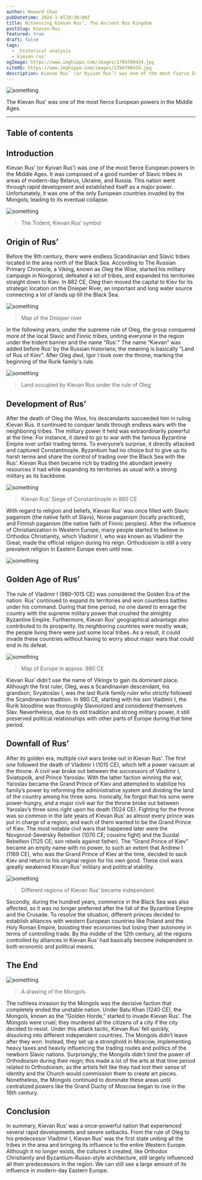 ```yaml
---
author: Howard Chan
pubDatetime: 2024-1-8T20:30:00Z
title: Witnessing Kievan Rus', The Ancient Rus Kingdom
postSlug: Kievan-Rus
featured: true
draft: false
tags:
  - _historical analysis
  - kievan rus'
ogImage: https://www.imghippo.com/images/1704780424.jpg
siteOG: https://www.imghippo.com/images/1704780424.jpg
description: Kievan Rus’ (or Kyivan Rus’) was one of the most fierce European powers in the Middle Ages.
---
```


<img src="https://www.imghippo.com/images/1704780424.jpg" alt="something">

The Kievan Rus’ was one of the most fierce European powers in the Middle Ages.

---

## Table of contents

## Introduction

Kievan Rus’ (or Kyivan Rus’) was one of the most fierce European powers in the Middle Ages. It was composed of a good number of Slavic tribes in areas of modern-day Belarus, Ukraine, and Russia. This nation went through rapid development and established itself as a major power. Unfortunately, it was one of the only European countries invaded by the Mongols, leading to its eventual collapse.

<img src="https://www.imghippo.com/images/1704781269.png" alt="something">

> The Trident, Kievan Rus’ symbol

## Origin of Rus’

Before the 9th century, there were endless Scandinavian and Slavic tribes located in the area north of the Black Sea. According to The Russian Primary Chronicle, a Viking, known as Oleg the Wise, started his military campaign in Novgorod, defeated a lot of tribes, and expanded his territories straight down to Kiev. In 882 CE, Oleg then moved the capital to Kiev for its strategic location on the Dnieper River, an important and long water source connecting a lot of
lands up till the Black Sea.

<img src="https://www.imghippo.com/images/1704781287.png" alt="something">

> Map of the Dnieper river

In the following years, under the supreme rule of Oleg, the group conquered more of the local Slavic and Finnic tribes, uniting everyone in the region under the trident banner and the name "Rus'." The name “Kievan” was added before Rus’ by the Russian historians; the meaning is basically “Land of Rus of Kiev”. After Oleg died, Igor I took over the throne, marking the beginning of the Rurik family's rule.

<img src="https://www.imghippo.com/images/1704781327.png" alt="something">

> Land occupied by Kievan Rus under the rule of Oleg

## Development of Rus’

After the death of Oleg the Wise, his descendants succeeded him in ruling Kievan Rus. It continued to conquer lands through endless wars with the neighboring tribes. The military power it held was extraordinarily powerful at the time. For instance, it dared to go to war with the famous Byzantine Empire over unfair trading terms. To everyone’s surprise, it directly attacked and captured Constantinople. Byzantium had no choice but to give up its harsh terms and share the control of trading over the Black Sea with the Rus’. Kievan Rus then became rich by trading the abundant jewelry resources it had while expanding its territories as usual with a strong military as its backbone.

<img src="https://www.imghippo.com/images/1704781347.png" alt="something">

> Kievan Rus’ Siege of Constantinople in 860 CE

With regard to religion and beliefs, Kievan Rus’ was once filled with Slavic paganism (the native faith of Slavs), Norse paganism (locally practiced), and Finnish paganism (the native faith of Finnic peoples). After the influence of Christianization in Western Europe, many people started to believe in Orthodox Christianity, which Vladimir I, who was known as Vladimir the Great, made the official religion during his reign. Orthodoxism is still a very prevalent religion in Eastern Europe even until now.

<img src="https://www.imghippo.com/images/1704781377.png" alt="something">

## Golden Age of Rus’

The rule of Vladimir I (980–1015 CE) was considered the Golden Era of the nation. Rus’ continued to expand its territories and won countless battles under his command. During that time period, no one dared to enrage the country with the supreme military power that crushed the almighty Byzantine Empire. Furthermore, Kievan Rus’ geographical advantage also contributed to its prosperity. Its neighboring countries were mostly weak; the people living there were just some local tribes. As a result, it could invade these countries without having to worry about major wars that could end in its defeat.

<img src="https://www.imghippo.com/images/1704781408.png" alt="something">

> Map of Europe in approx. 980 CE

Kievan Rus’ didn’t use the name of Vikings to gain its dominant place. Although the first ruler, Oleg, was a Scandinavian descendant, his grandson, Svyatoslav I, was the last Rurik family ruler who strictly followed the Scandinavian tradition. In 980 CE, starting with his son Vladimir I, the Rurik bloodline was thoroughly Slavnolized and considered themselves Slav. Nevertheless, due to its old tradition and strong military power, it still preserved political relationships with other parts of Europe during that time period.

## Downfall of Rus’

After its golden era, multiple civil wars broke out in Kievan Rus’. The first one followed the death of Vladimir I (1015 CE), which left a power vacuum at the throne. A civil war broke out between the successors of Vladimir I, Sviatopolk, and Prince Yaroslav. With the latter faction winning the war, Yaroslav became the Grand Prince of Kiev and attempted to stabilize his family’s power by reforming the administrative system and dividing the land of the country among his three sons. Ironically, he forgot that his sons were power-hungry, and a major civil war for the throne broke out between Yaroslav’s three sons right upon his death (1024 CE). Fighting for the throne was so common in the late years of Kievan Rus’ as almost every prince was put in charge of a region, and each of them wanted to be the Grand Prince of Kiev. The most notable civil wars that happened later were the Novgorod-Seversky Rebellion (1070 CE; cousins fight) and the Suzdal Rebellion (1125 CE; son rebels against father). The “Grand Prince of Kiev” became an empty name with no power, to such an extent that Andrew I (1169 CE), who was the Grand Prince of Kiev at the time, decided to sack Kiev and return to his original region for his own good. These civil wars greatly weakened Kievan Rus’ military and political stability.

<img src="https://www.imghippo.com/images/1704781427.png" alt="something">

> Different regions of Kievan Rus’ became independent

Secondly, during the hundred years, commerce in the Black Sea was also affected, as it was no longer preferred after the fall of the Byzantine Empire and the Crusade. To resolve the situation, different princes decided to establish alliances with western European countries like Poland and the Holy Roman Empire, boosting their economies but losing their autonomy in terms of controlling trade. By the middle of the 12th century, all the regions controlled by alliances in Kievan Rus’ had basically become independent in both economic and political means.

## The End

<img src="https://www.imghippo.com/images/1704781441.png" alt="something">

> A drawing of the Mongols

The ruthless invasion by the Mongols was the decisive faction that completely ended the unstable nation. Under Batu Khan (1240 CE), the Mongols, known as the “Golden Horde,” started to invade Kievan Rus’. The Mongols were cruel; they murdered all the citizens of a city if the city decided to resist. Under this attack tactic, Kievan Rus’ fell quickly, dissolving into different independent countries. The Mongols didn’t leave after they won. Instead, they set up a stronghold in Moscow, implementing heavy taxes and heavily influencing the trading routes and politics of the newborn Slavic nations. Surprisingly, the Mongols didn’t limit the power of Orthodoxism during their reign; this made a lot of the arts at that time period related to Orthodoxism, as the artists felt like they had lost their sense of identity and the Church would commission them to create art pieces. Nonetheless, the Mongols continued to dominate these areas until centralized powers like the Grand Duchy of Moscow began to rise in the 16th century.

## Conclusion

In summary, Kievan Rus’ was a once-powerful nation that experienced several rapid developments and severe setbacks. From the rule of Oleg to his predecessor Vladimir I, Kievan Rus’ was the first state uniting all the tribes in the area and bringing its influence to the entire Western Europe. Although it no longer exists, the cultures it created, like Orthodox Christianity and Byzantium-Russo-style architecture, still largely influenced all their predecessors in the region. We can still see a large amount of its influence in modern-day Eastern Europe.

